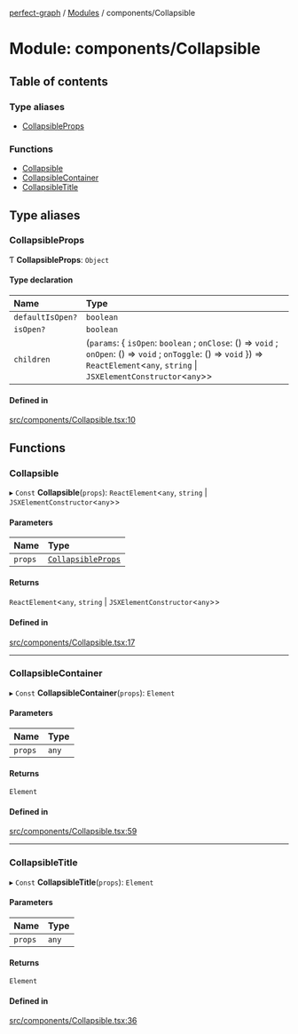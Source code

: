 [perfect-graph](../README.md) / [Modules](../modules.md) / components/Collapsible

# Module: components/Collapsible

## Table of contents

### Type aliases

- [CollapsibleProps](components_Collapsible.md#collapsibleprops)

### Functions

- [Collapsible](components_Collapsible.md#collapsible)
- [CollapsibleContainer](components_Collapsible.md#collapsiblecontainer)
- [CollapsibleTitle](components_Collapsible.md#collapsibletitle)

## Type aliases

### CollapsibleProps

Ƭ **CollapsibleProps**: `Object`

#### Type declaration

| Name | Type |
| :------ | :------ |
| `defaultIsOpen?` | `boolean` |
| `isOpen?` | `boolean` |
| `children` | (`params`: { `isOpen`: `boolean` ; `onClose`: () => `void` ; `onOpen`: () => `void` ; `onToggle`: () => `void`  }) => `ReactElement`<`any`, `string` \| `JSXElementConstructor`<`any`\>\> |

#### Defined in

[src/components/Collapsible.tsx:10](https://github.com/MaastrichtU-IDS/perfect-graph/blob/451d41e/src/components/Collapsible.tsx#L10)

## Functions

### Collapsible

▸ `Const` **Collapsible**(`props`): `ReactElement`<`any`, `string` \| `JSXElementConstructor`<`any`\>\>

#### Parameters

| Name | Type |
| :------ | :------ |
| `props` | [`CollapsibleProps`](components_Collapsible.md#collapsibleprops) |

#### Returns

`ReactElement`<`any`, `string` \| `JSXElementConstructor`<`any`\>\>

#### Defined in

[src/components/Collapsible.tsx:17](https://github.com/MaastrichtU-IDS/perfect-graph/blob/451d41e/src/components/Collapsible.tsx#L17)

___

### CollapsibleContainer

▸ `Const` **CollapsibleContainer**(`props`): `Element`

#### Parameters

| Name | Type |
| :------ | :------ |
| `props` | `any` |

#### Returns

`Element`

#### Defined in

[src/components/Collapsible.tsx:59](https://github.com/MaastrichtU-IDS/perfect-graph/blob/451d41e/src/components/Collapsible.tsx#L59)

___

### CollapsibleTitle

▸ `Const` **CollapsibleTitle**(`props`): `Element`

#### Parameters

| Name | Type |
| :------ | :------ |
| `props` | `any` |

#### Returns

`Element`

#### Defined in

[src/components/Collapsible.tsx:36](https://github.com/MaastrichtU-IDS/perfect-graph/blob/451d41e/src/components/Collapsible.tsx#L36)
